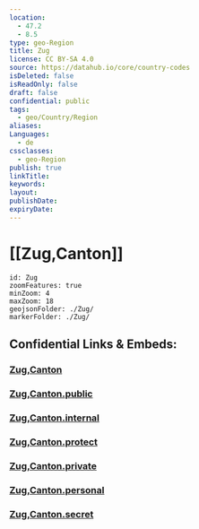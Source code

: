 ```yaml
---
location:
  - 47.2
  - 8.5
type: geo-Region
title: Zug
license: CC BY-SA 4.0
source: https://datahub.io/core/country-codes
isDeleted: false
isReadOnly: false
draft: false
confidential: public
tags:
  - geo/Country/Region
aliases:
Languages:
  - de
cssclasses:
  - geo-Region
publish: true
linkTitle:
keywords:
layout:
publishDate:
expiryDate:
---
```


# [[Zug,Canton]]

```leaflet
id: Zug
zoomFeatures: true 
minZoom: 4 
maxZoom: 18
geojsonFolder: ./Zug/
markerFolder: ./Zug/
```


## Confidential Links & Embeds: 

### [Zug,Canton](/_Standards/Earth/Continent/Europe/Europe~Central/Switzerland/Switzerland~Cantons/Zug,Canton.md) 

### [Zug,Canton.public](/_public/Earth/Continent/Europe/Europe~Central/Switzerland/Switzerland~Cantons/Zug,Canton.public.md) 

### [Zug,Canton.internal](/_internal/Earth/Continent/Europe/Europe~Central/Switzerland/Switzerland~Cantons/Zug,Canton.internal.md) 

### [Zug,Canton.protect](/_protect/Earth/Continent/Europe/Europe~Central/Switzerland/Switzerland~Cantons/Zug,Canton.protect.md) 

### [Zug,Canton.private](/_private/Earth/Continent/Europe/Europe~Central/Switzerland/Switzerland~Cantons/Zug,Canton.private.md) 

### [Zug,Canton.personal](/_personal/Earth/Continent/Europe/Europe~Central/Switzerland/Switzerland~Cantons/Zug,Canton.personal.md) 

### [Zug,Canton.secret](/_secret/Earth/Continent/Europe/Europe~Central/Switzerland/Switzerland~Cantons/Zug,Canton.secret.md)


